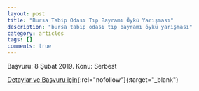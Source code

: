 ```yaml
---
layout: post
title: "Bursa Tabip Odası Tıp Bayramı Öykü Yarışması"
description: "bursa tabip odası tıp bayramı öykü yarışması"
category: articles
tags: []
comments: true
---
```


Başvuru: 8 Şubat 2019.
Konu: Serbest

[Detaylar ve Başvuru için](https://www.bto.org.tr/oyku-yarismasi/?utm_source=edebiyatyarismalari.com&utm_medium=affiliate&utm_campaign=cpc){:rel="nofollow"}{:target="_blank"}